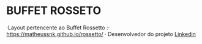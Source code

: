 # BUFFET ROSSETO
·Layout pertencente ao Buffet Rossetto :· https://matheussnk.github.io/rossetto/ 
·
Desenvolvedor do projeto [Linkedin](https://br.linkedin.com/in/matheus-mendonca-lima)

